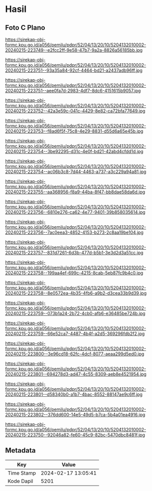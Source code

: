 # Hasil

## Foto C Plano

https://sirekap-obj-formc.kpu.go.id/a056/pemilu/pdpr/52/04/13/20/10/5204132010002-20240215-223749--e2fcc2ff-9e58-47b7-9a2a-8826a56185bb.jpg

https://sirekap-obj-formc.kpu.go.id/a056/pemilu/pdpr/52/04/13/20/10/5204132010002-20240215-223751--93a35a84-92cf-4464-bd21-a2437adb96ff.jpg

https://sirekap-obj-formc.kpu.go.id/a056/pemilu/pdpr/52/04/13/20/10/5204132010002-20240215-223751--aee0fa7d-2983-4df7-8dc6-4151615b9057.jpg

https://sirekap-obj-formc.kpu.go.id/a056/pemilu/pdpr/52/04/13/20/10/5204132010002-20240215-223752--42a3e59c-041c-4429-8e82-ca72bfa77649.jpg

https://sirekap-obj-formc.kpu.go.id/a056/pemilu/pdpr/52/04/13/20/10/5204132010002-20240215-223753--f8ad6f5f-75c8-4e29-8831-d55d6a65e45b.jpg

https://sirekap-obj-formc.kpu.go.id/a056/pemilu/pdpr/52/04/13/20/10/5204132010002-20240215-223754--3be92295-d31c-4e0f-bd21-42abd4cfdd1d.jpg

https://sirekap-obj-formc.kpu.go.id/a056/pemilu/pdpr/52/04/13/20/10/5204132010002-20240215-223754--ac06b3c8-7d44-4463-a737-a3c229a94a81.jpg

https://sirekap-obj-formc.kpu.go.id/a056/pemilu/pdpr/52/04/13/20/10/5204132010002-20240215-223755--aa368956-f8a9-44ba-8f47-bb8dae58da6d.jpg

https://sirekap-obj-formc.kpu.go.id/a056/pemilu/pdpr/52/04/13/20/10/5204132010002-20240215-223756--6810e276-ca62-4e77-9401-39b858035614.jpg

https://sirekap-obj-formc.kpu.go.id/a056/pemilu/pdpr/52/04/13/20/10/5204132010002-20240215-223756--7ac0eea3-4852-4153-b273-2c8aa19be104.jpg

https://sirekap-obj-formc.kpu.go.id/a056/pemilu/pdpr/52/04/13/20/10/5204132010002-20240215-223757--831d7261-6d3b-477d-b5b1-3e3d2d3a51cc.jpg

https://sirekap-obj-formc.kpu.go.id/a056/pemilu/pdpr/52/04/13/20/10/5204132010002-20240215-223758--199aa4ef-699c-4215-8cab-5eb87fc9b4c0.jpg

https://sirekap-obj-formc.kpu.go.id/a056/pemilu/pdpr/52/04/13/20/10/5204132010002-20240215-223758--8e0572ea-4b35-4fb6-a9b2-d3cea33b9d39.jpg

https://sirekap-obj-formc.kpu.go.id/a056/pemilu/pdpr/52/04/13/20/10/5204132010002-20240215-223759--073b1a24-2b72-4cb0-afb6-e36485be724b.jpg

https://sirekap-obj-formc.kpu.go.id/a056/pemilu/pdpr/52/04/13/20/10/5204132010002-20240215-223759--66e52ca7-4487-4b4f-a2d5-369296fdb2f2.jpg

https://sirekap-obj-formc.kpu.go.id/a056/pemilu/pdpr/52/04/13/20/10/5204132010002-20240215-223800--3e96cd18-62fc-4dcf-8077-aeaa299d5ed0.jpg

https://sirekap-obj-formc.kpu.go.id/a056/pemilu/pdpr/52/04/13/20/10/5204132010002-20240215-223801--694278d3-ad47-4c55-8309-aeb8e4521954.jpg

https://sirekap-obj-formc.kpu.go.id/a056/pemilu/pdpr/52/04/13/20/10/5204132010002-20240215-223801--d58340b0-a1b7-4bac-8552-88147ae9c6ff.jpg

https://sirekap-obj-formc.kpu.go.id/a056/pemilu/pdpr/52/04/13/20/10/5204132010002-20240215-223802--376dd600-14e5-49d5-b7ca-5b4a01ea4916.jpg

https://sirekap-obj-formc.kpu.go.id/a056/pemilu/pdpr/52/04/13/20/10/5204132010002-20240215-223750--92046a82-fe60-45c9-82bc-5470dbc8481f.jpg


## Metadata

| Key        | Value               |
| ---------- | ------------------- |
| Time Stamp | 2024-02-17 13:05:41 |
| Kode Dapil | 5201                |



